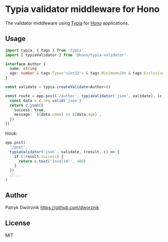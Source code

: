# Typia validator middleware for Hono

The validator middleware using [Typia](https://typia.io/docs/) for [Hono](https://honojs.dev) applications.

## Usage

```ts
import typia, { tags } from 'typia'
import { typiaValidator } from '@hono/typia-validator'

interface Author {
  name: string
  age: number & tags.Type<'uint32'> & tags.Minimum<20> & tags.ExclusiveMaximum<100>
}

const validate = typia.createValidate<Author>()

const route = app.post('/author', typiaValidator('json', validate), (c) => {
  const data = c.req.valid('json')
  return c.json({
    success: true,
    message: `${data.name} is ${data.age}`,
  })
})
```

Hook:

```ts
app.post(
  '/post',
  typiaValidator('json', validate, (result, c) => {
    if (!result.success) {
      return c.text('Invalid!', 400)
    }
  })
  //...
)
```

## Author

Patryk Dwórznik <https://github.com/dworznik>

## License

MIT
